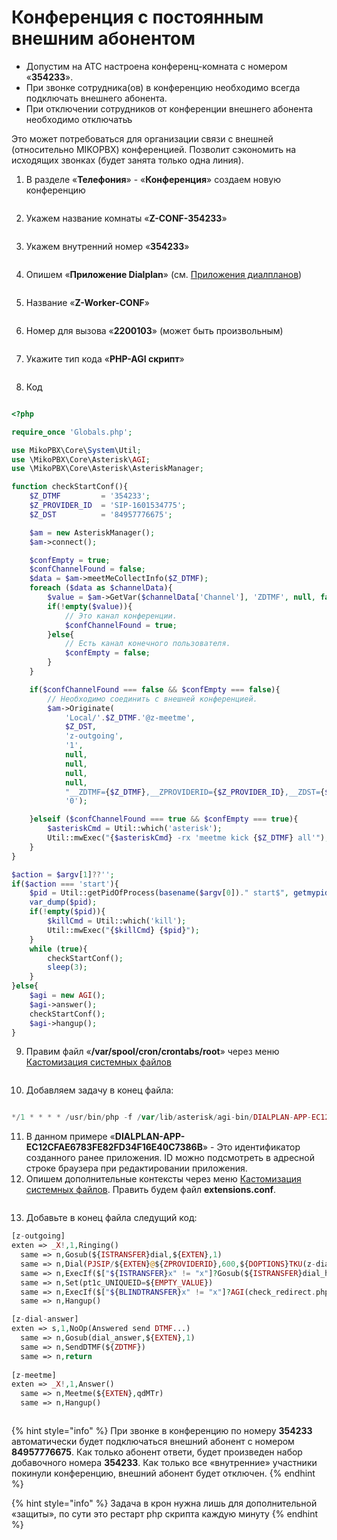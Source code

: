 # Конференция с постоянным внешним абонентом

* Допустим на АТС настроена конференц-комната с номером «**354233**».
* При звонке сотрудника(ов) в конференцию необходимо всегда подключать внешнего абонента.
* При отключении сотрудников от конференции внешнего абонента необходимо отключатьъ

Это может потребоваться для организации связи с внешней (относительно MIKOPBX) конференцией. Позволит сэкономить на исходящих звонках (будет занята только одна линия).

1. В разделе «**Телефония**» - «**Конференция**» создаем новую конференцию

<figure><img src="../../.gitbook/assets/1.png" alt=""><figcaption></figcaption></figure>

2. Укажем название комнаты «**Z-CONF-354233**»

<figure><img src="../../.gitbook/assets/2.png" alt=""><figcaption></figcaption></figure>

3. Укажем внутренний номер «**354233**»

<figure><img src="../../.gitbook/assets/3.png" alt=""><figcaption></figcaption></figure>

4. Опишем «**Приложение Dialplan**» (см. [Приложения диалпланов](../../manual/modules/dialplan-applications.md))

<figure><img src="../../.gitbook/assets/4.png" alt=""><figcaption></figcaption></figure>

5. Название «**Z-Worker-CONF**»

<figure><img src="../../.gitbook/assets/5.png" alt=""><figcaption></figcaption></figure>

6. Номер для вызова «**2200103**» (может быть произвольным)

<figure><img src="../../.gitbook/assets/6.png" alt=""><figcaption></figcaption></figure>

7. Укажите тип кода «**PHP-AGI скрипт**»

<figure><img src="../../.gitbook/assets/7.png" alt=""><figcaption></figcaption></figure>

8. Код

<figure><img src="../../.gitbook/assets/8.png" alt=""><figcaption></figcaption></figure>

```php
<?php

require_once 'Globals.php';

use MikoPBX\Core\System\Util;
use \MikoPBX\Core\Asterisk\AGI;
use \MikoPBX\Core\Asterisk\AsteriskManager;

function checkStartConf(){
    $Z_DTMF         = '354233';
    $Z_PROVIDER_ID  = 'SIP-1601534775';
    $Z_DST          = '84957776675';

    $am = new AsteriskManager();
    $am->connect();

    $confEmpty = true;
    $confChannelFound = false;
    $data = $am->meetMeCollectInfo($Z_DTMF);
    foreach ($data as $channelData){
        $value = $am->GetVar($channelData['Channel'], 'ZDTMF', null, false);
        if(!empty($value)){
            // Это канал конференции.
            $confChannelFound = true;
        }else{
            // Есть канал конечного пользователя.
            $confEmpty = false;
        }
    }

    if($confChannelFound === false && $confEmpty === false){
        // Необходимо соединить с внешней конференцией.
        $am->Originate(
            'Local/'.$Z_DTMF.'@z-meetme',
            $Z_DST,
            'z-outgoing',
            '1',
            null,
            null,
            null,
            null,
            "__ZDTMF={$Z_DTMF},__ZPROVIDERID={$Z_PROVIDER_ID},__ZDST={$Z_DST}}",
            '0');

    }elseif ($confChannelFound === true && $confEmpty === true){
        $asteriskCmd = Util::which('asterisk');
        Util::mwExec("{$asteriskCmd} -rx 'meetme kick {$Z_DTMF} all'");
    }
}

$action = $argv[1]??'';
if($action === 'start'){
    $pid = Util::getPidOfProcess(basename($argv[0])." start$", getmypid());
    var_dump($pid);
    if(!empty($pid)){
        $killCmd = Util::which('kill');
        Util::mwExec("{$killCmd} {$pid}");
    }
    while (true){
        checkStartConf();
        sleep(3);
    }
}else{
    $agi = new AGI();
    $agi->answer();
    checkStartConf();
    $agi->hangup();
}
```

9. Правим файл «**/var/spool/cron/crontabs/root**» через меню [Кастомизация системных файлов](../../manual/system/custom-files.md)

<figure><img src="../../.gitbook/assets/9.png" alt=""><figcaption></figcaption></figure>

10. &#x20;Добавляем задачу в конец файла:

<figure><img src="../../.gitbook/assets/10.png" alt=""><figcaption></figcaption></figure>

```php
*/1 * * * * /usr/bin/php -f /var/lib/asterisk/agi-bin/DIALPLAN-APP-EC12CFAE6783FE82FD34F16E40C7386B.php start > /dev/null 2> /dev/null
```

11. В данном примере «**DIALPLAN-APP-EC12CFAE6783FE82FD34F16E40C7386B**» - Это идентификатор созданного ранее приложения. ID можно подсмотреть в адресной строке браузера при редактировании приложения.
12. Опишем дополнительные контексты через меню [Кастомизация системных файлов](../../manual/system/custom-files.md). Править будем файл **extensions.conf**.&#x20;

<figure><img src="../../.gitbook/assets/11.png" alt=""><figcaption></figcaption></figure>

13. Добавьте в конец файла следущий код:

```php
[z-outgoing]
exten => _X!,1,Ringing()
  same => n,Gosub(${ISTRANSFER}dial,${EXTEN},1)
  same => n,Dial(PJSIP/${EXTEN}@${ZPROVIDERID},600,${DOPTIONS}TKU(z-dial-answer)b(dial_create_chan,s,1))
  same => n,ExecIf($["${ISTRANSFER}x" != "x"]?Gosub(${ISTRANSFER}dial_hangup,${EXTEN},1))
  same => n,Set(pt1c_UNIQUEID=${EMPTY_VALUE})
  same => n,ExecIf($["${BLINDTRANSFER}x" != "x"]?AGI(check_redirect.php,${BLINDTRANSFER}))
  same => n,Hangup()

[z-dial-answer]
exten => s,1,NoOp(Answered send DTMF...)
  same => n,Gosub(dial_answer,${EXTEN},1)
  same => n,SendDTMF(${ZDTMF})
  same => n,return
	
[z-meetme]
exten => _X!,1,Answer()
  same => n,Meetme(${EXTEN},qdMTr)
  same => n,Hangup()
```

<figure><img src="../../.gitbook/assets/12.png" alt=""><figcaption></figcaption></figure>

{% hint style="info" %}
При звонке в конференцию по номеру **354233** автоматически будет подключаться внешний абонент с номером **84957776675**. Как только абонент ответи, будет произведен набор добавочного номера **354233**. Как только все «внутренние» участники покинули конференцию, внешний абонент будет отключен.
{% endhint %}

{% hint style="info" %}
Задача в крон нужна лишь для дополнительной «защиты», по сути это рестарт php скрипта каждую минуту
{% endhint %}
